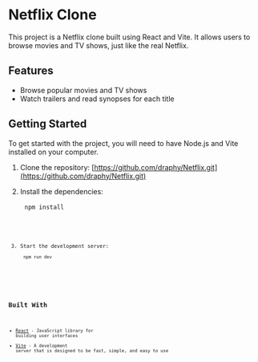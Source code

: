 # Netflix Clone

This project is a Netflix clone built using React and Vite. It allows users to browse movies and TV shows, just like the real Netflix.

## Features
- Browse popular movies and TV shows
- Watch trailers and read synopses for each title

## Getting Started

To get started with the project, you will need to have Node.js and Vite installed on your computer.

1. Clone the repository:  [https://github.com/draphy/Netflix.git](https://github.com/draphy/Netflix.git)

2. Install the dependencies: <pre> <code>npm install<code/> <pre/>

3. Start the development server: <pre> <code>npm run dev<code/> <pre/>

## Built With
- [React](https://reactjs.org/) - JavaScript library for building user interfaces
- [Vite](https://github.com/vitejs/vite) - A development server that is designed to be fast, simple, and easy to use






